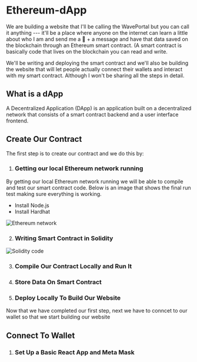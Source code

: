 # Ethereum-dApp

We are building a website that I'll be calling the WavePortal but you can call it anything --- it'll be a place where anyone on the internet can learn a little about who I am and send me a 👋 + a message and have that data saved on the blockchain through an Ethereum smart contract. (A smart contract is basically code that lives on the blockchain you can read and write. 

We'll be writing and deploying the smart contract and we'll also be building the website that will let people actually connect their wallets and interact with my
smart contract. Although I won't be sharing all the steps in detail. 

## What is a dApp

A Decentralized Application (DApp) is an application built on a decentralized network that consists of a smart contract backend and a user interface frontend. 

## Create Our Contract
 
The first step is to create our contract and we do this by:
 
 1. ### Getting our local Ethereum network running 
 
 By getting our local Ethereum network running we will be able to compile and test our smart contract code. Below is an image that shows the final run test making sure   everything is working. 
 
 + Install Node.js
 + Install Hardhat
  
  ![Ethereum network](https://user-images.githubusercontent.com/114112536/229345767-4ce524cc-cb43-49b2-9743-8f85bc2c1a04.png)
  
  2. ### Writing Smart Contract in Solidity

![Solidity code](https://user-images.githubusercontent.com/114112536/229348935-2db8e77b-2208-4fd0-a918-dbf137df136c.png)

3. ### Compile Our Contract Locally and Run It
4. ### Store Data On Smart Contract 
5. ### Deploy Locally To Build Our Website 

Now that we have completed our first step, next we have to conncet to our wallet so that we start building our website 

## Connect To Wallet 

1. ### Set Up a Basic React App and Meta Mask




